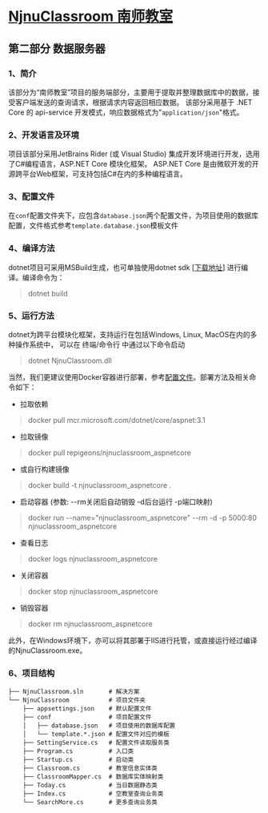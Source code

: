 # [NjnuClassroom 南师教室](../README.md)
## 第二部分 数据服务器


### 1、简介
该部分为“南师教室”项目的服务端部分，主要用于提取并整理数据库中的数据，接受客户端发送的查询请求，根据请求内容返回相应数据。
该部分采用基于 .NET Core 的 api-service 开发模式，响应数据格式为"`application/json`"格式。


### 2、开发语言及环境
项目该部分采用JetBrains Rider (或 Visual Studio) 集成开发环境进行开发，选用了C#编程语言，ASP.NET Core 模块化框架。
ASP.NET Core 是由微软开发的开源跨平台Web框架，可支持包括C#在内的多种编程语言。


### 3、配置文件
在`conf`配置文件夹下，应包含`database.json`两个配置文件，为项目使用的数据库配置，文件格式参考`template.database.json`模板文件


### 4、编译方法
dotnet项目可采用MSBuild生成，也可单独使用dotnet sdk
[[下载地址](https://dotnet.microsoft.com/download)]
进行编译。编译命令为：
> dotnet build


### 5、运行方法
dotnet为跨平台模块化框架，支持运行在包括Windows, Linux, MacOS在内的多种操作系统中，
可以在 终端/命令行 中通过以下命令启动
> dotnet NjnuClassroom.dll

当然，我们更建议使用Docker容器进行部署，参考[配置文件](./Dockerfile)。部署方法及相关命令如下：
- 拉取依赖
> docker pull mcr.microsoft.com/dotnet/core/aspnet:3.1
- 拉取镜像
> docker pull repigeons/njnuclassroom_aspnetcore
- 或自行构建镜像
> docker build -t njnuclassroom_aspnetcore .
- 启动容器 (参数: --rm关闭后自动销毁 -d后台运行 -p端口映射)
> docker run --name="njnuclassroom_aspnetcore" --rm -d -p 5000:80 njnuclassroom_aspnetcore
- 查看日志
> docker logs njnuclassroom_aspnetcore
- 关闭容器
> docker stop njnuclassroom_aspnetcore
- 销毁容器
> docker rm njnuclassroom_aspnetcore

此外，在Windows环境下，亦可以将其部署于IIS进行托管，或直接运行经过编译的NjnuClassroom.exe。


### 6、项目结构
```
├── NjnuClassroom.sln       # 解决方案
└── NjnuClassroom           # 项目文件夹
    ├── appsettings.json    # 默认配置文件
    ├── conf                # 项目配置文件
    │   ├── database.json   # 项目使用的数据库配置
    │   └── template.*.json # 配置文件对应的模板
    ├── SettingService.cs   # 配置文件读取服务类
    ├── Program.cs          # 入口类
    ├── Startup.cs          # 启动类
    ├── Classroom.cs        # 教室信息实体类
    ├── ClassroomMapper.cs  # 数据库实体映射类
    ├── Today.cs            # 当日数据静态类
    ├── Index.cs            # 空教室查询业务类
    └── SearchMore.cs       # 更多查询业务类
```
